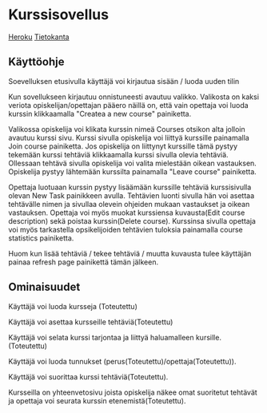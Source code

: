 # Kurssisovellus

[Heroku](https://protected-ridge-97744.herokuapp.com/)
[Tietokanta](https://github.com/ViMuilu/Kurssisovellus/blob/master/schema.sql)

## Käyttöohje

Soevelluksen etusivulla käyttäjä voi kirjautua sisään / luoda uuden tilin

Kun sovellukseen kirjautuu onnistuneesti avautuu valikko. Valikosta on kaksi veriota opiskelijan/opettajan pääero näillä on, että vain opettaja voi luoda kurssin klikkaamalla "Createa a new course" painiketta.

Valikossa opiskelija voi klikata kurssin nimeä Courses otsikon alta jolloin avautuu kurssi sivu. Kurssi sivulla opiskelija voi liittyä kurssille painamalla Join course painiketta. Jos opiskelija on liittynyt kurssille tämä pystyy tekemään kurssi tehtäviä klikkaamalla kurssi sivulla olevia tehtäviä. Ollessaan tehtävä sivulla opiskelija voi valita mielestään oikean vastauksen. Opiskelija pystyy lähtemään kurssilta painamalla "Leave course" painiketta.

Opettaja luotuaan kurssin pystyy lisäämään kurssille tehtäviä kurssisivulla olevan New Task painikkeen avulla. Tehtävien luonti sivulla hän voi asettaa tehtävälle nimen ja sivullaa olevein ohjeiden mukaan vastaukset ja oikean vastauksen. Opettaja voi myös muokat kurssiensa kuvausta(Edit course description) sekä poistaa kurssin(Delete course). Kurssinsa sivulla opettaja voi myös tarkastella opsikelijoiden tehtävien tuloksia painamalla course statistics painiketta.

Huom kun lisää tehtäviä / tekee tehtäviä / muutta kuvausta tulee käyttäjän painaa refresh page painikettä tämän jälkeen.

## Ominaisuudet

Käyttäjä voi luoda kursseja (Toteutettu)

Käyttäjä voi asettaa kursseille tehtäviä(Toteutettu)

Käyttäjä voi selata kurssi tarjontaa ja liittyä haluamalleen kursille. (Toteutettu)

Käyttäjä voi luoda tunnukset (perus(Toteutettu)/opettaja(Toteutettu)).

Käyttäjä voi suorittaa kurssi tehtäviä(Toteutettu).

Kursseilla on yhteenvetosivu joista opiskelija näkee omat suoritetut tehtävät ja opettaja voi seurata kurssin etenemistä(Toteutettu).




